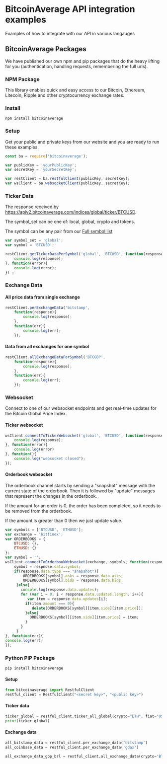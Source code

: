# BitcoinAverage API integration examples
Examples of how to integrate with our API in various langauges

## BitcoinAverage Packages

We have published our own npm and pip packages that do the heavy lifting for you (authentication, handling requests, remembering the full urls).

### NPM Package
This library enables quick and easy access to our Bitcoin, Ethereum, Litecoin, Ripple and other cryptocurrency exchange rates.

### Install


```
npm install bitcoinaverage
```


### Setup
Get your public and private keys from our website and you are ready to run these examples.

```javascript
const ba = require('bitcoinaverage');

var publicKey = 'yourPublicKey';
var secretKey = 'yourSecretKey';

var restClient = ba.restfulClient(publicKey, secretKey);
var wsClient = ba.websocketClient(publicKey, secretKey);
```



### Ticker Data
The response received by https://apiv2.bitcoinaverage.com/indices/global/ticker/BTCUSD.

The symbol_set can be one of: local, global, crypto and tokens.

The symbol can be any pair from our [Full symbol list](https://apiv2.bitcoinaverage.com/constants/indices/ticker/symbols)
```javascript
var symbol_set = 'global';
var symbol = 'BTCUSD';

restClient.getTickerDataPerSymbol('global', 'BTCUSD', function(response) {
    console.log(response);
}, function(error){
    console.log(error);
}) ;
```

### Exchange Data

#### All price data from single exchange
```javascript
restClient.perExchangeData('bitstamp',
    function(response){
        console.log(response);
    },
    function(err){
        console.log(err);
    });
```

#### Data from all exchanges for one symbol
```javascript
restClient.allExchangeDataForSymbol('BTCGBP',
    function(response){
        console.log(response);
    },
    function(err){
        console.log(err);
    });
```

### Websocket
Connect to one of our websocket endpoints and get real-time updates for the Bitcoin Global Price Index.

#### Ticker websocket

```javascript
wsClient.connectToTickerWebsocket('global', 'BTCUSD', function(response) {
    console.log(response);
}, function(error){
    console.log(error)
}, function(){
    console.log("websocket closed");
});
```

#### Orderbook websocket

The orderbook channel starts by sending a "snapshot" message with the current state of the orderbook.
Then it is followed by "update" messages that represent the changes in the orderbook.

If the amount for an order is 0, the order has been completed, so it needs to be removed from the orderbook.

If the amount is greater than 0 then we just update value.
```javascript
var symbols = ['BTCUSD', 'ETHUSD'];
var exchange = 'bitfinex';
var ORDERBOOKS = {
    BTCUSD: {},
    ETHUSD: {}
};
var symbol = '';
wsClient.connectToOrderbookWebsocket(exchange, symbols, function(response){
    symbol = respnose.data.symbol;
    if(response.data.type === "snapshot"){
        ORDERBOOKS[symbol].asks = response.data.asks;
        ORDERBOOKS[symbol].bids = response.data.bids;
     }else{
       console.log(response.data.updates);
       for (var i = 0; i < response.data.updates.length; i++){
          var item = response.data.updates[i];
         if(item.amount === 0){
            delete(ORDERBOOKS[symbol][item.side][item.price]);
         }else{
           ORDERBOOKS[symbol][item.side][item.price] = item;
         }
       }
     }
}, function(err){
console.log(err);
});
```

### Python PIP Package


```bash
pip install bitcoinaverage
```

#### Setup
```python
from bitcoinaverage import RestfulClient
restful_client = RestfulClient("<secret key>", "<public key>")
```

#### Ticker data
```python
ticker_global = restful_client.ticker_all_global(crypto="ETH", fiat="USD,EUR")
print(ticker_global)
```

#### Exchange data
```python
all_bitstamp_data = restful_client.per_exchange_data('bitstamp')
all_coinbase_data = restful_client.per_exchange_data('gdax')

all_exchange_data_gbp_brl = restful_client.all_exchange_data(crypto='BTC', fiat='GBP,BRL')
```

